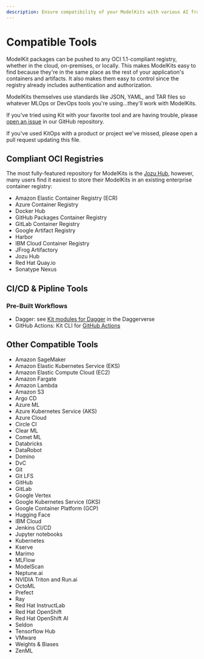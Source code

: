 ```yaml
---
description: Ensure compatibility of your ModelKits with various AI frameworks. Learn about supported models and environments.
---
```

# Compatible Tools

ModelKit packages can be pushed to any OCI 1.1-compliant registry, whether in the cloud, on-premises, or locally. This makes ModelKits easy to find because they're in the same place as the rest of your application's containers and artifacts. It also makes them easy to control since the registry already includes authentication and authorization.

ModelKits themselves use standards like JSON, YAML, and TAR files so whatever MLOps or DevOps tools you're using...they'll work with ModelKits.

If you've tried using Kit with your favorite tool and are having trouble, please [open an issue](https://github.com/kitops-ml/kitops/issues/new/choose) in our GitHub repository.

If you've used KitOps with a product or project we've missed, please open a pull request updating this file.

## Compliant OCI Registries

The most fully-featured repository for ModelKits is the [Jozu Hub](https://jozu.ml/), however, many users find it easiest to store their ModelKits in an existing enterprise container registry:

* Amazon Elastic Container Registry (ECR)
* Azure Container Registry
* Docker Hub
* GitHub Packages Container Registry
* GitLab Container Registry
* Google Artifact Registry
* Harbor
* IBM Cloud Container Registry
* JFrog Artifactory
* Jozu Hub
* Red Hat Quay.io
* Sonatype Nexus

## CI/CD & Pipline Tools

### Pre-Built Workflows

* Dagger: see [Kit modules for Dagger](https://daggerverse.dev/mod/github.com/kitops-ml/daggerverse/kit) in the Daggerverse
* GitHub Actions: Kit CLI for [GitHub Actions](https://github.com/marketplace/actions/setup-kit-cli)

## Other Compatible Tools

* Amazon SageMaker
* Amazon Elastic Kubernetes Service (EKS)
* Amazon Elastic Compute Cloud (EC2)
* Amazon Fargate
* Amazon Lambda
* Amazon S3
* Argo CD
* Azure ML
* Azure Kubernetes Service (AKS)
* Azure Cloud
* Circle CI
* Clear ML
* Comet ML
* Databricks
* DataRobot
* Domino
* DvC
* Git
* Git LFS
* GitHub
* GitLab
* Google Vertex
* Google Kubernetes Service (GKS)
* Google Container Platform (GCP)
* Hugging Face
* IBM Cloud
* Jenkins CI/CD
* Jupyter notebooks
* Kubernetes
* Kserve
* Marimo
* MLFlow
* ModelScan
* Neptune.ai
* NVIDIA Triton and Run.ai
* OctoML
* Prefect
* Ray
* Red Hat InstructLab
* Red Hat OpenShift
* Red Hat OpenShift AI
* Seldon
* Tensorflow Hub
* VMware
* Weights & Biases
* ZenML
